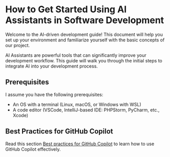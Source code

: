 # How to Get Started Using AI Assistants in Software Development

Welcome to the AI-driven development guide! This document will help you set up your environment and familiarize yourself with the basic concepts of our project.

AI Assistants are powerful tools that can significantly improve your development workflow. This guide will walk you through the initial steps to integrate AI into your development process.

## Prerequisites

I assume you have the following prerequisites:

* An OS with a terminal (Linux, macOS, or Windows with WSL)
* A code editor (VSCode, IntelliJ-based IDE: PHPStorm, PyCharm, etc., Xcode)

## Best Practices for GitHub Copilot

Read this section [Best practices for GitHub Copilot](./copilot.md) to learn how to use GitHub Copilot effectively.